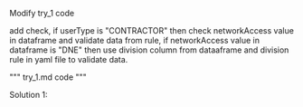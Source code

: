Modify try_1 code 

add check, if userType is "CONTRACTOR" then check networkAccess value in dataframe and validate data from rule, if networkAccess value in dataframe is "DNE" then use division column from dataaframe and division rule in yaml file to validate data.

"""
try_1.md code
"""

Solution 1:

